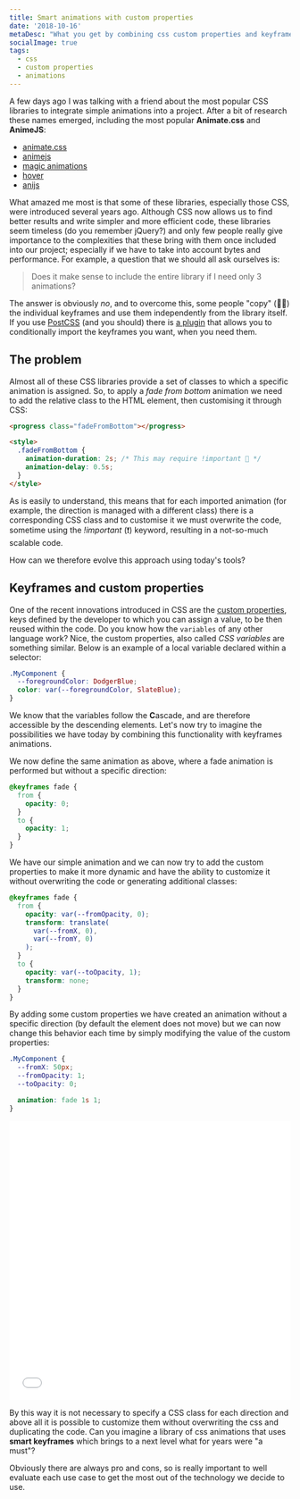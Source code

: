 ```yaml
---
title: Smart animations with custom properties
date: '2018-10-16'
metaDesc: "What you get by combining css custom properties and keyframes? Smart keyframes!"
socialImage: true
tags:
  - css
  - custom properties
  - animations
---
```


A few days ago I was talking with a friend about the most popular CSS libraries to integrate simple animations into a project. After a bit of research these names emerged, including the most popular **Animate.css** and **AnimeJS**:

- <a href="https://daneden.github.io/animate.css/" target="_blank" rel="noopener">animate.css</a>
- <a href="http://animejs.com/" target="_blank" rel="noopener">animejs</a>
- <a href="https://www.minimamente.com/example/magic_animations/" target="_blank" rel="noopener">magic animations</a>
- <a href="http://ianlunn.github.io/Hover/" target="_blank" rel="noopener">hover</a>
- <a href="http://anijs.github.io/" target="_blank" rel="noopener">anijs</a>

What amazed me most is that some of these libraries, especially those CSS, were introduced several years ago. Although CSS now allows us to find better results and write simpler and more efficient code, these libraries seem timeless (do you remember jQuery?) and only few people really give importance to the complexities that these bring with them once included into our project; especially if we have to take into account bytes and performance. For example, a question that we should all ask ourselves is:

> Does it make sense to include the entire library if I need only 3 animations?

The answer is obviously *no*, and to overcome this, some people "copy" (👮🏻) the individual keyframes and use them independently from the library itself. If you use <a href="https://postcss.org/" rel="noopener" target="_blank">PostCSS</a> (and you should) there is <a href="https://github.com/retyui/postcss-animations" rel="noopener" target="_blank">a plugin</a> that allows you to conditionally import the keyframes you want, when you need them.

## The problem

Almost all of these CSS libraries provide a set of classes to which a specific animation is assigned. So, to apply a *fade from bottom* animation we need to add the relative class to the HTML element, then customising it through CSS:

```html
<progress class="fadeFromBottom"></progress>

<style>
  .fadeFromBottom {
    animation-duration: 2s; /* This may require !important 👀 */
    animation-delay: 0.5s;
  }
</style>
```

As is easily to understand, this means that for each imported animation (for example, the direction is managed with a different class) there is a corresponding CSS class and to customise it we must overwrite the code, sometime using the *!important* (❗️) keyword, resulting in a not-so-much scalable code.


How can we therefore evolve this approach using today's tools?


## Keyframes and custom properties

One of the recent innovations introduced in CSS are the <a href="https://www.w3.org/TR/css-variables-1/" rel="noopener" target="_blank">custom properties</a>, keys defined by the developer to which you can assign a value, to be then reused within the code. Do you know how the `variables` of any other language work? Nice, the custom properties, also called *CSS variables* are something similar. Below is an example of a local variable declared within a selector:

```css
.MyComponent {
  --foregroundColor: DodgerBlue;
  color: var(--foregroundColor, SlateBlue);
}
```

We know that the variables follow the **C**ascade, and are therefore accessible by the descending elements. Let's now try to imagine the possibilities we have today by combining this functionality with keyframes animations.

We now define the same animation as above, where a fade animation is performed but without a specific direction:

```css
@keyframes fade {
  from {
    opacity: 0;
  }
  to {
    opacity: 1;
  }
}
```

We have our simple animation and we can now try to add the custom properties to make it more dynamic and have the ability to customize it without overwriting the code or generating additional classes:

```css
@keyframes fade {
  from {
    opacity: var(--fromOpacity, 0);
    transform: translate(
      var(--fromX, 0),
      var(--fromY, 0)
    );
  }
  to {
    opacity: var(--toOpacity, 1);
    transform: none;
  }
}
```

By adding some custom properties we have created an animation without a specific direction (by default the element does not move) but we can now change this behavior each time by simply modifying the value of the custom properties:

```css
.MyComponent {
  --fromX: 50px;
  --fromOpacity: 1;
  --toOpacity: 0;

  animation: fade 1s 1;
}
```

<iframe width="100%" height="500" src="//jsfiddle.net/equinusocio/5xk8o2qp/embedded/result,css/" allowfullscreen="allowfullscreen" allowpaymentrequest frameborder="0"></iframe>


By this way it is not necessary to specify a CSS class for each direction and above all it is possible to customize them without overwriting the css and duplicating the code. Can you imagine a library of css animations that uses **smart keyframes** which brings to a next level what for years were "a must"?

Obviously there are always pro and cons, so is really important to well evaluate each use case to get the most out of the technology we decide to use.
